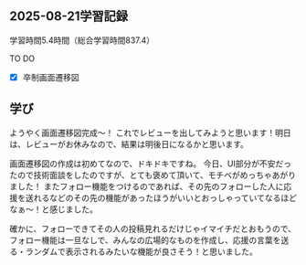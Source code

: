## 2025-08-21学習記録
学習時間5.4時間（総合学習時間837.4）

TO DO
- [x] 卒制画面遷移図

## 学び
ようやく画面遷移図完成～！
これでレビューを出してみようと思います！明日は、レビューがお休みなので、結果は明後日になるかと思います。

画面遷移図の作成は初めてなので、ドキドキですね。
今日、UI部分が不安だったので技術面談をしたのですが、とても褒めて頂いて、モチベがめっちゃあがりました！
またフォロー機能をつけるのであれば、その先のフォローした人に応援を送れるなどのその先の機能があったほうがいいとおっしゃっていてなるほどなぁ～！と感じました。

確かに、フォローできてその人の投稿見れるだけじゃイマイチだとおもうので、フォロー機能は一旦なしで、みんなの広場的なものを作成し、応援の言葉を送る・ランダムで表示されるみたいな機能が良さそう！と思いました。